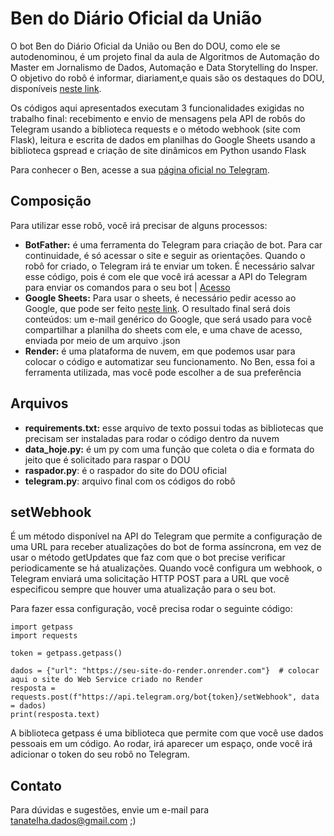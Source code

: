 # Ben do Diário Oficial da União
O bot Ben do Diário Oficial da União ou Ben do DOU, como ele se autodenominou, é um projeto final da aula de Algoritmos de Automação do Master em Jornalismo de Dados, Automação e Data Storytelling do Insper. O objetivo do robô é informar, diariament,e quais são os destaques do DOU, disponíveis [neste link](https://www.in.gov.br/servicos/diario-oficial-da-uniao/destaques-do-diario-oficial-da-uniao).

Os códigos aqui apresentados executam 3 funcionalidades exigidas no trabalho final: recebimento e envio de mensagens pela API de robôs do Telegram usando a biblioteca requests e o método webhook (site com Flask), leitura e escrita de dados em planilhas do Google Sheets usando a biblioteca gspread e criação de site dinâmicos em Python usando Flask

Para conhecer o Ben, acesse a sua [página oficial no Telegram](t.me/BenDOU_bot).

## Composição
Para utilizar esse robô, você irá precisar de alguns processos:
* **BotFather:** é uma ferramenta do Telegram para criação de bot. Para car continuidade, é só acessar o site e seguir as orientações. Quando o robô for criado, o Telegram irá te enviar um token. É necessário salvar esse código, pois é com ele que você irá acessar a API do Telegram para enviar os comandos para o seu bot | [Acesso](https://t.me/botfather)
* **Google Sheets:** Para usar o sheets, é necessário pedir acesso ao Google, que pode ser feito [neste link](https://console.cloud.google.com/). O resultado final será dois conteúdos: um e-mail genérico do Google, que será usado para você compartilhar a planilha do sheets com ele, e uma chave de acesso, enviada por meio de um arquivo .json 
* **Render:** é uma plataforma de nuvem, em que podemos usar para colocar o código e automatizar seu funcionamento. No Ben, essa foi a ferramenta utilizada, mas você pode escolher a de sua preferência

## Arquivos
* **requirements.txt:** esse arquivo de texto possui todas as bibliotecas que precisam ser instaladas para rodar o código dentro da nuvem
* **data_hoje.py:** é um py com uma função que coleta o dia e formata do jeito que é solicitado para raspar o DOU
* **raspador.py**: é o raspador do site do DOU oficial
* **telegram.py**: arquivo final com os códigos do robô

## setWebhook
É um método disponível na API do Telegram que permite a configuração de uma URL para receber atualizações do bot de forma assíncrona, em vez de usar o método getUpdates que faz com que o bot precise verificar periodicamente se há atualizações. Quando você configura um webhook, o Telegram enviará uma solicitação HTTP POST para a URL que você especificou sempre que houver uma atualização para o seu bot.

Para fazer essa configuração, você precisa rodar o seguinte código:
```
import getpass            
import requests

token = getpass.getpass()

dados = {"url": "https://seu-site-do-render.onrender.com"}  # colocar aqui o site do Web Service criado no Render
resposta = requests.post(f"https://api.telegram.org/bot{token}/setWebhook", data = dados)
print(resposta.text)
```

A biblioteca getpass é uma biblioteca que permite com que você use dados pessoais em um código. Ao rodar, irá aparecer um espaço, onde você irá adicionar o token do seu robô no Telegram. 

## Contato
Para dúvidas e sugestões, envie um e-mail para tanatelha.dados@gmail.com ;)
